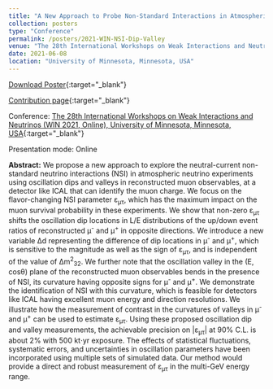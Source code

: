 ```yaml
---
title: "A New Approach to Probe Non-Standard Interactions in Atmospheric Neutrino Experiments"
collection: posters
type: "Conference"
permalink: /posters/2021-WIN-NSI-Dip-Valley
venue: "The 28th International Workshops on Weak Interactions and Neutrinos (WIN 2021, Online)"
date: 2021-06-08
location: "University of Minnesota, Minnesota, USA"
---
```


[Download Poster](https://indico.fnal.gov/event/44492/contributions/214282/attachments/143795/182149/Anil_Kumar_ID_156_NSI_poster.pdf){:target="_blank"}

[Contribution page](https://indico.fnal.gov/event/44492/contributions/214282/){:target="_blank"}

Conference: [The 28th International Workshops on Weak Interactions and Neutrinos (WIN 2021, Online), University of Minnesota, Minnesota, USA](https://win2021.umn.edu/){:target="_blank"}

Presentation mode: Online

**Abstract:** We propose a new approach to explore the  neutral-current non-standard neutrino interactions (NSI) in atmospheric neutrino experiments using oscillation dips and valleys in reconstructed muon observables, at a detector like ICAL that can identify the muon charge. We focus on the flavor-changing NSI parameter &epsilon;<sub>&mu;&tau;</sub>, which has the maximum impact on the muon survival probability in these experiments. We show that non-zero &epsilon;<sub>&mu;&tau;</sub> shifts the oscillation dip locations in L/E distributions of the up/down event ratios of reconstructed &mu;<sup>-</sup> and &mu;<sup>+</sup> in opposite directions. We introduce a new variable &Delta;d representing the difference of dip locations in &mu;<sup>-</sup> and &mu;<sup>+</sup>, which is sensitive to the magnitude as well as the sign of &epsilon;<sub>&mu;&tau;</sub>, and is independent of the value of &Delta;m<sup>2</sup><sub>32</sub>. We further note that the oscillation valley in the (E, cos&theta;) plane of the reconstructed muon observables bends in the presence of NSI, its curvature having opposite signs for &mu;<sup>-</sup> and &mu;<sup>+</sup>. We demonstrate the identification of NSI with this curvature, which is feasible for detectors like ICAL having excellent muon energy and direction resolutions. We illustrate how the measurement of contrast in the curvatures of valleys in &mu;<sup>-</sup> and &mu;<sup>+</sup> can be used to estimate &epsilon;<sub>&mu;&tau;</sub>. Using these proposed oscillation dip and valley measurements, the achievable precision on \|&epsilon;<sub>&mu;&tau;</sub>\| at 90% C.L. is about 2% with 500 kt$\cdot$yr exposure. The effects of statistical fluctuations, systematic errors, and uncertainties in oscillation parameters have been incorporated using multiple sets of simulated data. Our method would provide a direct and robust measurement of &epsilon;<sub>&mu;&tau;</sub> in the multi-GeV energy range.